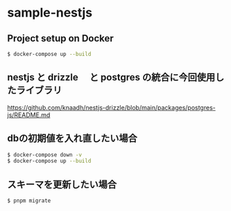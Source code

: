 # sample-nestjs

## Project setup on Docker

```bash
$ docker-compose up --build
```

## nestjs と drizzle　 と postgres の統合に今回使用したライブラリ

https://github.com/knaadh/nestjs-drizzle/blob/main/packages/postgres-js/README.md

## dbの初期値を入れ直したい場合

```bash
$ docker-compose down -v
$ docker-compose up --build
```

## スキーマを更新したい場合

```bash
$ pnpm migrate
```
